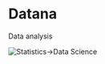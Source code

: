 # Datana
Data analysis


![Statistics->Data Science](https://github.com/user-attachments/assets/83f8ffd2-4a0c-4401-99ce-ce546849fa16?width=300)
